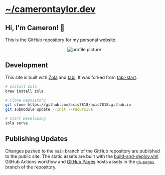 # [~/camerontaylor.dev](https://camerontaylor.dev/projects/camerontaylor-dev/)

## Hi, I'm Cameron! 👋

This is the GitHub repository for my personal website.

<p align="center">
    <img alt="profile picture" src="https://camerontaylor.dev/img/profile.png" style="max-width: 256px" />
</p>

## Development

This site is built with [Zola](https://www.getzola.org/) and [tabi](https://welpo.github.io/tabi/). It was forked from [tabi-start](https://github.com/welpo/tabi-start).

```sh
# Install Zola
brew install zola

# Clone Repository
git clone https://github.com/axis7818/axis7818.github.io
git submodule update --init --recursive

# Start Developing
zola serve
```

## Publishing Updates

Changes pushed to the `main` branch of the GitHub repository are published to the public site. The static assets are built with the [build-and-deploy.yml](.github/workflows/build-and-deploy.yml) GitHub Actions workflow and [GitHub Pages](https://pages.github.com/) hosts assets in the [`gh-pages`](https://github.com/axis7818/axis7818.github.io/tree/gh-pages) branch of the repository.
